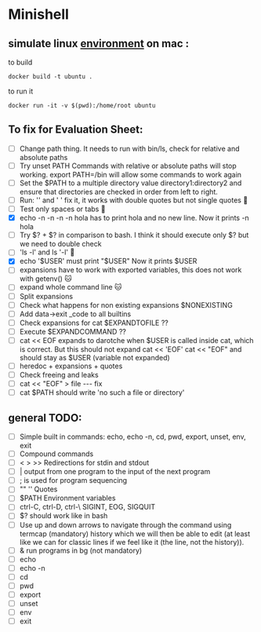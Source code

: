 # Minishell

## simulate linux [environment](https://gist.github.com/CarloCattano/73482a9e846e27165e85dcf32cda91ad) on mac :

to build
```
docker build -t ubuntu .
```

to run it
```
docker run -it -v $(pwd):/home/root ubuntu
```

## To fix for Evaluation Sheet:
- [ ] Change path thing. It needs to run with bin/ls, check for relative and absolute paths
- [ ] Try unset PATH Commands with relative or absolute paths will stop working. export PATH=/bin  will allow some commands to work again
- [ ] Set the $PATH to a multiple directory value directory1:directory2 and ensure that directories are checked in order from left to right.
- [ ] Run: '' and  ' ' fix it, it works with double quotes but not single quotes :face_with_peeking_eye:
- [ ] Test only spaces or tabs :face_with_peeking_eye:
- [x] echo -n -n -n -n hola has to print hola and no new line. Now it prints -n hola
- [ ] Try $? + $? in comparison to bash. I think it should execute only $? but we need to double check
- [ ] 'ls -l'  and ls '-l' :face_with_peeking_eye:
- [x] echo '$USER' must print "$USER"  Now it prints $USER
- [ ] expansions have to work with exported variables, this does not work with getenv() :cat:
- [ ] expand whole command line :cat:
- [ ] Split expansions
- [ ] Check what happens for non existing expansions $NONEXISTING
- [ ] Add data->exit _code to all builtins
- [ ] Check expansions for cat $EXPANDTOFILE ??
- [ ] Execute $EXPANDCOMMAND ??
- [ ] cat << EOF  expands to darotche when $USER is called inside cat, which is correct. But this should not expand  cat << 'EOF'  cat << "EOF"  and should stay as $USER (variable not expanded)
- [ ] heredoc + expansions + quotes
- [ ] Check freeing and leaks
- [ ] cat << "EOF" > file --- fix
- [ ] cat $PATH should write 'no such a file or directory'
      
## general TODO:
- [ ] Simple built in commands: echo, echo -n, cd, pwd, export, unset, env, exit
- [ ] Compound commands
- [ ] < > >>  Redirections for stdin and stdout
- [ ] | output from one program to the input of the next program
- [ ] ; is used for program sequencing
- [ ] "" '' Quotes
- [ ] $PATH Environment variables
- [ ] ctrl-C, ctrl-D, ctrl-\  SIGINT, EOG, SIGQUIT
- [ ] $? should work like in bash
- [ ] Use up and down arrows to navigate through the command using termcap (mandatory) history which we will then be able to edit (at least like we can for classic lines if we feel like it (the line, not the history)).
- [ ] & run programs in bg (not mandatory)
- [ ]  echo
- [ ]  echo -n
- [ ]  cd
- [ ]  pwd
- [ ]  export
- [ ]  unset
- [ ]  env
- [ ]  exit
